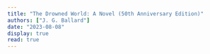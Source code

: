 ```yaml
---
title: "The Drowned World: A Novel (50th Anniversary Edition)"
authors: ["J. G. Ballard"]
date: "2023-08-08"
display: true
read: true
---
```


